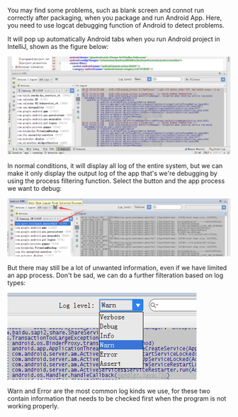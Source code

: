 
You may find some problems, such as blank screen and connot run correctly after packaging, when you package and run Android App.  Here, you need to use logcat debugging function of Android to detect problems.

It will pop up automatically Android tabs when you run Android project in IntelliJ, shown as the figure below:

![](568a5d4b14058.png)

In normal conditions, it will display all log of the entire system, but we can make it only display the output log of the app that's we're debugging by using the process filtering function. Select the button and the app process we want to debug:

![](568a5d4b320ca.png)

But there may still be a lot of unwanted information, even if we have limited an app process. Don't be sad, we can do a further filteration based on log types:

![](568a5d4b40959.png)

Warn and Error are the most common log kinds we use, for these two contain information that needs to be checked first when the program is not working properly.

